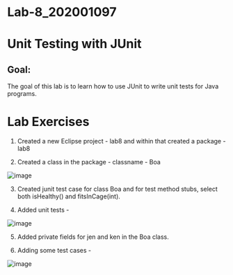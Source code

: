 # Lab-8_202001097

# Unit Testing with JUnit

## Goal:
The goal of this lab is to learn how to use JUnit to write unit tests for Java programs.

# Lab Exercises

1. Created a new Eclipse project - lab8 and within that created a package - lab8

2. Created a class in the package - classname - Boa

![image](https://user-images.githubusercontent.com/123479469/233023817-b63fa106-04dc-421e-9471-cf67d75805d8.png)

3. Created junit test case for class Boa and for test method stubs, select both isHealthy() and fitsInCage(int).

4. Added unit tests - 

![image](https://user-images.githubusercontent.com/123479469/233032522-a3683c68-d37b-4919-aa91-f0f1162ad069.png)


5. Added private fields for jen and ken in the Boa class.

6. Adding some test cases -

![image](https://user-images.githubusercontent.com/123479469/233031567-e03d13aa-2914-49ef-9971-dfb8ecff3986.png)





